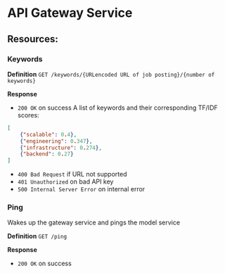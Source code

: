 # API Gateway Service

## Resources:

### Keywords

**Definition**
`GET /keywords/{URLencoded URL of job posting}/{number of keywords}`

**Response**
- `200 OK` on success
A list of keywords and their corresponding TF/IDF scores:
```json
[
    {"scalable": 0.4},
    {"engineering": 0.347},
    {"infrastructure": 0.274},
    {"backend": 0.27}
]
```

- `400 Bad Request` if URL not supported
- `401 Unauthorized` on bad API key
- `500 Internal Server Error` on internal error


### Ping

Wakes up the gateway service and pings the model service

**Definition**
`GET /ping`

**Response**
- `200 OK` on success
